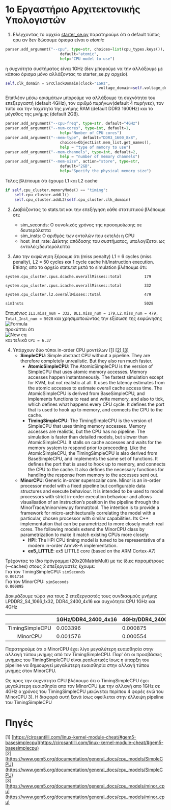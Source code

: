 # 1ο Εργαστήριο Αρχιτεκτονικής Υπολογιστών

1) Ελέγχοντας το αρχείο [starter_se.py](https://github.com/uart/gem5-mirror/blob/master/configs/example/arm/starter_se.py) παρατηρούμε ότι ο default τύπος cpu αν δεν δώσουμε όρισμα είναι ο _atomic_

```python
parser.add_argument("--cpu", type=str, choices=list(cpu_types.keys()),
                        default="atomic",
                        help="CPU model to use")
```

η συχνότητα συστήματος είναι 1GHz (δεν μπορούμε να την αλλάξουμε με κάποιο όρισμα μόνο αλλάζοντας το starter_se.py αρχείο).

```python
self.clk_domain = SrcClockDomain(clock="1GHz",
                                         voltage_domain=self.voltage_domain)
```

Επιπλέον μέσω ορισμάτων μπορούμε να αλλάξουμε τη συχνότητα του επεξεργαστή (default 4GHz), τον αριθμό πυρήνων(default 4 πυρήνες), τον τύπο και την ταχύτητα της μνήμης RAM (default DDR3 1600Hz) και το μέγεθος της μνήμης (default 2GB).

```python
parser.add_argument("--cpu-freq", type=str, default="4GHz")
parser.add_argument("--num-cores", type=int, default=1,
                        help="Number of CPU cores")
parser.add_argument("--mem-type", default="DDR3_1600_8x8",
                        choices=ObjectList.mem_list.get_names(),
                        help = "type of memory to use")
parser.add_argument("--mem-channels", type=int, default=2,
                        help = "number of memory channels")
parser.add_argument("--mem-size", action="store", type=str,
                        default="2GB",
                        help="Specify the physical memory size")
```

Τέλος βλέπουμε ότι έχουμε L1 και L2 cache 

```python
if self.cpu_cluster.memoryMode() == "timing":
    self.cpu_cluster.addL1()
    self.cpu_cluster.addL2(self.cpu_cluster.clk_domain)
```

2) Διαβάζοντας το stats.txt και την επεξήγηση κάθε στατιστικού βλέπουμε οτι:
    * sim_seconds: Ο συνολικός χρόνος της προσομοίωσης σε δευτερόλεπτα
    * sim_insts: Ο αριθμός των εντολών που εκτελέι η CPU
    * host_inst_rate: Δείκτης απόδοσης του συστήματος, υπολογίζεται ως εντολές/δευτερόλεπτα

3) Απο την εκφώνηση ξέρουμε ότι (miss penalty) L1 = 6 cycles (miss penalty), L2 = 50 cycles και 1 cycle cache hit/instruction execution. Επίσης απο το αρχείο stats.txt μετά το simulation βλέπουμε ότι:

```text
system.cpu_cluster.cpus.dcache.overallMisses::total          179 

system.cpu_cluster.cpus.icache.overallMisses::total          332

system.cpu_cluster.l2.overallMisses::total                   479 

simInsts                                                     5028
```

Επομένως ```IL1.miss_num = 332, DL1.miss_num = 179,L2.miss_num = 479, Total_Inst_num = 5028``` και χρησιμοποιώντας την εξίσωση της εκφώνησης ![Formula](https://user-images.githubusercontent.com/43075884/143724729-b66cb8b2-3c21-4102-a2a6-818282ddf972.png)  
προκύπτει ότι  
![New eq](https://user-images.githubusercontent.com/43075884/143724745-9f366519-f747-4359-9e0c-b892b0535343.png)  
και τελικά  ```CPI = 6.37```

4) Υπάρχουν δύο τύποι in-order CPU μοντέλων [[1]](#Πηγές) [[2]](#Πηγές) [[3]](#Πηγές)
    * **SimpleCPU**: Simple abstract CPU without a pipeline. They are therefore completely unrealistic. But they also run much faster.
        * **AtomicSimpleCPU**: The AtomicSimpleCPU is the version of SimpleCPU that uses atomic memory accesses. Memory accesses happen instantaneously. The fastest simulation except for KVM, but not realistic at all. It uses the latency estimates from the atomic accesses to estimate overall cache access time. The AtomicSimpleCPU is derived from BaseSimpleCPU, and implements functions to read and write memory, and also to tick, which defines what happens every CPU cycle. It defines the port that is used to hook up to memory, and connects the CPU to the cache.
        * **TimingSimpleCPU**: The TimingSimpleCPU is the version of SimpleCPU that uses timing memory accesses. Memory accesses are realistic, but the CPU has no pipeline. The simulation is faster than detailed models, but slower than AtomicSimpleCPU. It stalls on cache accesses and waits for the memory system to respond prior to proceeding. Like the AtomicSimpleCPU, the TimingSimpleCPU is also derived from BaseSimpleCPU, and implements the same set of functions. It defines the port that is used to hook up to memory, and connects the CPU to the cache. It also defines the necessary functions for handling the response from memory to the accesses sent out.  
    * **MinorCPU**: Generic in-order superscalar core. Minor is an in-order processor model with a fixed pipeline but configurable data structures and execute behaviour. It is intended to be used to model processors with strict in-order execution behaviour and allows visualisation of an instruction’s position in the pipeline through the MinorTrace/minorview.py format/tool. The intention is to provide a framework for micro-architecturally correlating the model with a particular, chosen processor with similar capabilities. Its C++ implementation that can be parametrized to more closely match real cores. The following models extend the MinorCPU class by parametrization to make it match existing CPUs more closely:
        * **HPI**: The HPI CPU timing model is tuned to be representative of a modern in-order Armv8-A implementation.
        * **ex5_LITTLE**: ex5 LITTLE core (based on the ARM Cortex-A7)

Τρέχοντας το ίδιο πρόγραμμα (20x20MatrixMult) με τις ίδιες παραμέτρους (--caches) στους 2 επεξεργαστές έχουμε:  
Για τον TimingSimpleCPU: ```simSeconds                                   0.001714```  
Για τον MinorCPU: ```simSeconds                                   0.000895```

Δοκιμάζουμε τώρα για τους 2 επεξεργαστές τους συνδιασμούς μνήμης  LPDDR2_S4_1066_1x32, DDR4_2400_4x16 και συχνότητα CPU 1GHz και 4GHz  

|                 | 1GHz/DDR4_2400_4x16 | 4GHz/DDR4_2400_4x16 | 1GHz/LPDDR2_S4_1066_1x32 | 4GHz/LPDDR2_S4_1066_1x32 |
|:---------------:|---------------------|---------------------|--------------------------|--------------------------|
| TimingSimpleCPU |       0.003396      |       0.000875      |         0.003405         |         0.000885         |
| MinorCPU        |       0.001576      |       0.000554      |         0.001608         |         0.000595         |  

Παρατηρούμε ότι ο MinorCPU έχει λίγο μεγαλύτερη ευαισθησία στην αλλαγή τύπου μνήμης από τον TimingSimpleCPU. Παρ' ότι οι προσβάσεις μνήμεις του TimingSimpleCPU είναι ρεαλιστικές ίσως η ύπαρξη του pipeline να δημιουργεί μεγαλύτερη ευαισθησία στην αλλαγή τύπου μνήμης στον MinorCPU.
  
Ως προς την συχνότητα CPU βλέπουμε ότι ο TimingSimpleCPU έχει μεγαλύτερη ευαισθησία απο τον MinorCPU (με την αλλαγή απο 1GHz σε 4GHz ο χρόνος του TimingSimpleCPU μειώνεται περίπου 4 φορές ενώ του MinorCPU 3). Η διαφορά αυτή ξανά ίσως οφείλεται στην έλλειψη pipeline του TimingSimpleCPU

# Πηγές
[1\] [https://cirosantilli.com/linux-kernel-module-cheat/#gem5-basesimplecpu](https://cirosantilli.com/linux-kernel-module-cheat/#gem5-basesimplecpu)  
[2\] [https://www.gem5.org/documentation/general_docs/cpu_models/SimpleCPU](https://www.gem5.org/documentation/general_docs/cpu_models/SimpleCPU)  
[3\] [https://www.gem5.org/documentation/general_docs/cpu_models/minor_cpu](https://www.gem5.org/documentation/general_docs/cpu_models/minor_cpu)
